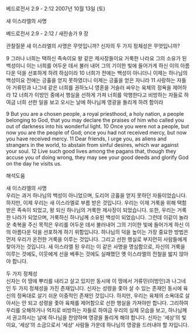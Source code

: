 베드로전서 2:9 - 2:12 
2007년 10월 13일 (토)

새 이스라엘의 사명



베드로전서 2:9 - 2:12 / 새찬송가 9 장


관찰질문
새 이스라엘의 사명은 무엇입니까? 
신자의 두 가지 정체성은 무엇입니까?

9 그러나 너희는 택하신 족속이요 왕 같은 제사장들이요 거룩한 나라요 그의 소유가 된 백성이니 이는 너희를 어두운 데서 불러 내어 그의 기이한 빛에 들어가게 하신 이의 아름다운 덕을 선포하게 하려 하심이라 10 너희가 전에는 백성이 아니더니 이제는 하나님의 백성이요 전에는 긍휼을 얻지 못하였더니 이제는 긍휼을 얻은 자니라 11 사랑하는 자들아 거류민과 나그네 같은 너희를 권하노니 영혼을 거슬러 싸우는 육체의 정욕을 제어하라 12 너희가 이방인 중에서 행실을 선하게 가져 너희를 악행한다고 비방하는 자들로 하여금 너희 선한 일을 보고 오시는 날에 하나님께 영광을 돌리게 하려 함이라  

9 But you are a chosen people, a royal priesthood, a holy nation, a people belonging to God, that you may declare the praises of him who called you out of darkness into his wonderful light. 10 Once you were not a people, but now you are the people of God; once you had not received mercy, but now you have received mercy. 11 Dear friends, I urge you, as aliens and strangers in the world, to abstain from sinful desires, which war against your soul. 12 Live such good lives among the pagans that, though they accuse you of doing wrong, they may see your good deeds and glorify God on the day he visits us.

해석도움





새 이스라엘의 사명  
우리는 과거 하나님의 백성이 아니었으며, 도리어 긍휼을 얻지 못하던 자들이었습니다. 하지만, 이제 우리는 새 이스라엘로 부름 받은 것입니다. 우리는 이제 거룩을 위해 택함 받은 족속이 되었고, 왕 되신 하나님의 거룩한 제사장이 되었습니다. 또한, 우리는 거룩한 나라가 되었으며, 거룩하신 하나님께 소유된 백성이 되었습니다. 그런데 이같이 놀라운 축복을 주신 목적은 우리를 어두운 데서 불러내어 그의 기이한 빛에 들어가게 하신 이의 아름다운 덕을 선포하게 하기 위함입니다. 하나님의 덕을 높이는 가장 중요한 방법은 먼저 우리가 온전한 거룩을 이루는 것입니다. 그리고 선한 행실로 부지런히 사람들에게 찾아가는 것입니다. 새 이스라엘 된 우리는 이 같은 사명을 명심함으로, 자신의 거룩을 이루는 것에도, 이웃에게 선을 베푸는 것에도 실패했던 옛 이스라엘의 전철을 밟지 않아야 합니다.   

두 가지 정체성  
신자는 이 땅에 뿌리를 내리고 살고 있지만 동시에 이 땅에서 거류민(이방인)과 나그네인 두 가지 정체성을 가진 존재입니다. 신자는 성령을 좇아 살 수 있는 존재인 동시에 육신의 정욕대로 살기 쉬운 이중적인 존재인 것입니다. 하지만, 우리는 육체의 소욕대로 살아서는 안 되고 성령을 좇아 육체를 제어함으로 선한 행실을 가져야만 합니다. 그리하여 우리를 오해하거나 억지로 비방하는 자들로 하여금 우리의 실제 모습을 보고, 하나님께서 권고하시는 날에 하나님을 찬양하며 영광을 돌리게 해야 합니다. 신자는 ‘세상’의 빛이요, ‘세상’의 소금으로서 ‘세상’ 사람들 가운데 하나님의 영광을 드러내야 할 자입니다.